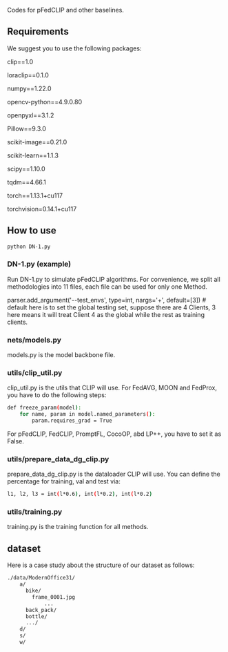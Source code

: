 Codes for pFedCLIP and other baselines.


## Requirements

We suggest you to use the following packages:

clip==1.0

loraclip==0.1.0

numpy==1.22.0

opencv-python==4.9.0.80

openpyxl==3.1.2

Pillow==9.3.0

scikit-image==0.21.0

scikit-learn==1.1.3

scipy==1.10.0

tqdm==4.66.1

torch==1.13.1+cu117

torchvision=0.14.1+cu117

## How to use

```sh
python DN-1.py
```

### DN-1.py (example)

Run DN-1.py to simulate pFedCLIP algorithms. For convenience, we split all methodologies into 11 files, each file can be used for only one Method.

parser.add_argument('--test_envs', type=int, nargs='+', default=[3]) # default here is to set the global testing set, suppose there are 4 Clients, 3 here means it will treat Client 4 as the global while the rest as training clients.


### nets/models.py

models.py is the model backbone file.

### utils/clip_util.py

clip_util.py is the utils that CLIP will use. For FedAVG, MOON and FedProx, you have to do the following steps:
```sh
def freeze_param(model):
    for name, param in model.named_parameters():
        param.requires_grad = True
```
For pFedCLIP, FedCLIP, PromptFL, CocoOP, abd LP++, you have to set it as False.

### utils/prepare_data_dg_clip.py

prepare_data_dg_clip.py is the dataloader CLIP will use. You can define the percentage for training, val and test via:
```sh
l1, l2, l3 = int(l*0.6), int(l*0.2), int(l*0.2)
```

### utils/training.py

training.py is the training function for all methods.

## dataset

Here is a case study about the structure of our dataset as follows:

```sh
./data/ModernOffice31/
    a/
      bike/
        frame_0001.jpg
            ...
      back_pack/
      bottle/
      .../
    d/
    s/
    w/
```
